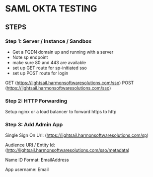 # SAML OKTA TESTING

## STEPS
### Step 1: Server / Instance / Sandbox
- Get a FQDN domain up and running with a server
- Note sp endpoint
- make sure 80 and 443 are available
- set up GET route for sp-initiated sso
- set up POST route for login

GET (https://lightsail.harmonsoftwaresolutions.com/sso)
POST (https://lightsail.harmonsoftwaresolutions.com/sso)

### Step 2: HTTP Forwarding
Setup nginx or a load balancer to forward https to http

### Step 3: Add Admin App
Single Sign On Url: (https://lightsail.harmonsoftwaresolutions.com/sp)

Audience URI / Entity Id:
(http://lightsail.harmonsoftwaresolutions.com/sso/metadata)

Name ID Format:
EmailAddress

App username:
Email
